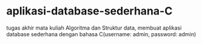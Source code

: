 # aplikasi-database-sederhana-C
tugas akhir mata kuliah Algoritma dan Struktur data, membuat aplikasi database sederhana dengan bahasa C(username: admin, password: admin)
